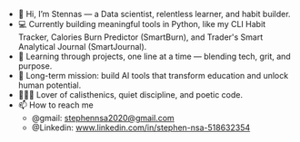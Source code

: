 - 👋 Hi, I’m Stennas — a Data scientist, relentless learner, and habit builder.
- 💻 Currently building meaningful tools in Python, like my CLI Habit Tracker, Calories Burn Predictor (SmartBurn), and Trader's Smart Analytical Journal (SmartJournal).
- 🧠 Learning through projects, one line at a time — blending tech, grit, and purpose.
- 🎯 Long-term mission: build AI tools that transform education and unlock human potential.
- 🏋🏽‍♂️ Lover of calisthenics, quiet discipline, and poetic code.
- 📫 How to reach me
  - @gmail: stephennsa2020@gmail.com
  - @Linkedin: www.linkedin.com/in/stephen-nsa-518632354
